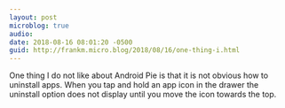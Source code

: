 ```yaml
---
layout: post
microblog: true
audio: 
date: 2018-08-16 08:01:20 -0500
guid: http://frankm.micro.blog/2018/08/16/one-thing-i.html
---
```

One thing I do not like about Android Pie is that it is not obvious how to uninstall apps. When you tap and hold an app icon in the drawer the uninstall option does not display until you move the icon towards the top.
